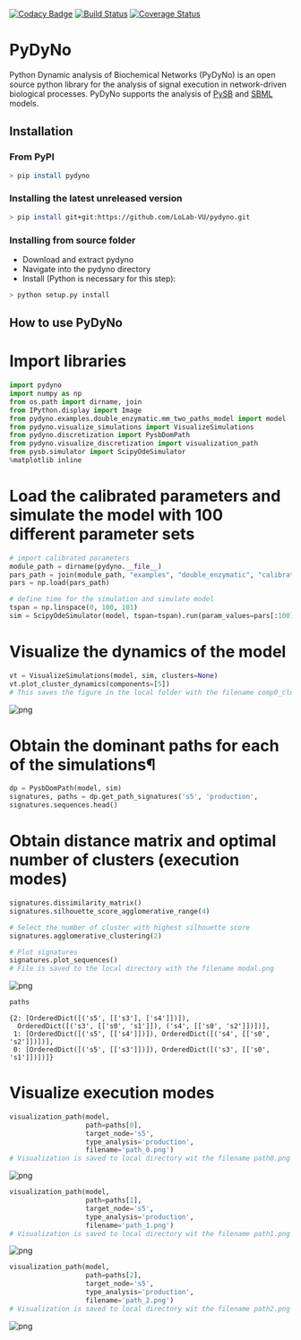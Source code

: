 [![Codacy Badge](https://api.codacy.com/project/badge/Grade/4dc49b4309bc4f05911eee43f932591b)](https://app.codacy.com/app/ortega2247/tropical?utm_source=github.com&utm_medium=referral&utm_content=LoLab-VU/tropical&utm_campaign=Badge_Grade_Dashboard)
[![Build Status](https://travis-ci.org/LoLab-VU/pydyno.svg?branch=master)](https://travis-ci.org/LoLab-VU/pydyno)
[![Coverage Status](https://coveralls.io/repos/github/LoLab-VU/tropical/badge.svg?branch=master)](https://coveralls.io/github/LoLab-VU/tropical?branch=master)

# PyDyNo

Python Dynamic analysis of Biochemical Networks (PyDyNo) is an open source python library for the analysis of 
signal execution in network-driven biological processes. PyDyNo supports the analysis of [PySB](http://pysb.org/)
and [SBML](http://sbml.org/Main_Page) models.

## Installation

### From PyPI

```bash
> pip install pydyno
```

### Installing the latest unreleased version

```bash
> pip install git+git:https://github.com/LoLab-VU/pydyno.git
```

### Installing from source folder

- Download and extract pydyno
- Navigate into the pydyno directory
- Install (Python is necessary for this step):

```bash
> python setup.py install
```

## How to use PyDyNo

# Import libraries


```python
import pydyno
import numpy as np
from os.path import dirname, join
from IPython.display import Image
from pydyno.examples.double_enzymatic.mm_two_paths_model import model
from pydyno.visualize_simulations import VisualizeSimulations
from pydyno.discretization import PysbDomPath
from pydyno.visualize_discretization import visualization_path
from pysb.simulator import ScipyOdeSimulator
%matplotlib inline
```

# Load the calibrated parameters and simulate the model with 100 different parameter sets


```python
# import calibrated parameters
module_path = dirname(pydyno.__file__)
pars_path = join(module_path, "examples", "double_enzymatic", "calibrated_pars.npy")
pars = np.load(pars_path)
```


```python
# define time for the simulation and simulate model
tspan = np.linspace(0, 100, 101)
sim = ScipyOdeSimulator(model, tspan=tspan).run(param_values=pars[:100])
```

# Visualize the dynamics of the model

```python
vt = VisualizeSimulations(model, sim, clusters=None)
vt.plot_cluster_dynamics(components=[5])
# This saves the figure in the local folder with the filename comp0_cluster0.png
```
![png](pydyno/examples/double_enzymatic/double_enzymatic_reaction_files/double_enzymatic_reaction_6_1.png)

# Obtain the dominant paths for each of the simulations¶



```python
dp = PysbDomPath(model, sim)
signatures, paths = dp.get_path_signatures('s5', 'production',                                         depth=2, dom_om=1)
signatures.sequences.head()
```

# Obtain distance matrix and optimal number of clusters (execution modes)

```python
signatures.dissimilarity_matrix()
signatures.silhouette_score_agglomerative_range(4)
```

```python
# Select the number of cluster with highest silhouette score
signatures.agglomerative_clustering(2)
```


```python
# Plot signatures
signatures.plot_sequences()
# File is saved to the local directory with the filename modal.png
```

![png](pydyno/examples/double_enzymatic/double_enzymatic_reaction_files/double_enzymatic_reaction_13_0.png)

```python
paths
```
    {2: [OrderedDict([('s5', [['s3'], ['s4']])]),
      OrderedDict([('s3', [['s0', 's1']]), ('s4', [['s0', 's2']])])],
     1: [OrderedDict([('s5', [['s4']])]), OrderedDict([('s4', [['s0', 's2']])])],
     0: [OrderedDict([('s5', [['s3']])]), OrderedDict([('s3', [['s0', 's1']])])]}

# Visualize execution modes

```python
visualization_path(model, 
                   path=paths[0], 
                   target_node='s5', 
                   type_analysis='production', 
                   filename='path_0.png')
# Visualization is saved to local directory wit the filename path0.png
```

![png](pydyno/examples/double_enzymatic/double_enzymatic_reaction_files/path_0.png)

```python
visualization_path(model, 
                   path=paths[1], 
                   target_node='s5', 
                   type_analysis='production', 
                   filename='path_1.png')
# Visualization is saved to local directory wit the filename path1.png
```

![png](pydyno/examples/double_enzymatic/double_enzymatic_reaction_files/path_1.png)

```python
visualization_path(model, 
                   path=paths[2], 
                   target_node='s5', 
                   type_analysis='production', 
                   filename='path_2.png')
# Visualization is saved to local directory wit the filename path2.png
```

![png](pydyno/examples/double_enzymatic/double_enzymatic_reaction_files/path_2.png)
